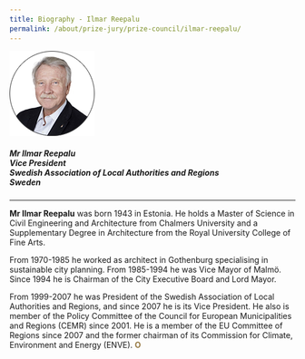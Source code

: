 ```yaml
---
title: Biography - Ilmar Reepalu
permalink: /about/prize-jury/prize-council/ilmar-reepalu/
---
```


<div style="width:150px"><img src="/images/jury/ilmar-reepalu.png" alt="Ilmar Reepalu" /></div>

##### **Mr Ilmar Reepalu** <br> Vice President <br> Swedish Association of Local Authorities and Regions <br> Sweden

---

**Mr Ilmar Reepalu** was born 1943 in Estonia. He holds a Master of Science in Civil Engineering and Architecture from Chalmers University and a Supplementary Degree in Architecture from the Royal University College of Fine Arts. 

From 1970-1985 he worked as architect in Gothenburg specialising in sustainable city planning. From 1985-1994 he was Vice Mayor of Malmö. Since 1994 he is Chairman of the City Executive Board and Lord Mayor. 

From 1999-2007 he was President of the Swedish Association of Local Authorities and Regions, and since 2007 he is its Vice President. He also is member of the Policy Committee of the Council for European Municipalities and Regions (CEMR) since 2001. He is a member of the EU Committee of Regions since 2007 and the former chairman of its Commission for Climate, Environment and Energy (ENVE). **<font color="#967942">O</font>**
